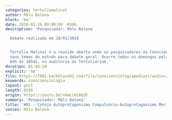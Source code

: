 ```yaml
---
categories: tertuliamatinal
author: Málu Balona
block: 'no'
date: 2018-01-28 09:00:00 -0306
description: 'Pesquisador: Málu Balona

  Debate realizado em 28/01/2018


  Tertúlia Matinal é a reunião aberta onde os pesquisadores da Conscienciologia apresentam
  seus temas de estudo para debate geral. Ocorre todos os domingos pela manhã, das
  09h às 10h45, no auditório do Tertuliarium.'
duration: 01:48:50
explicit: 'no'
file: https://f001.backblazeb2.com/file/conscienciologiapodcast/audios/v6wLiHi8QZE.mp3
keywords: conscienciologia
layout: post
length: 6530
origin: https://youtu.be/v6wLiHi8QZE
summary: 'Pesquisador: Málu Balona'
title: '#81 - Cotejo Autoprotagonismo Compulsório-Autoprotagonismo Meritório'
voices: Málu Balona
---
```

